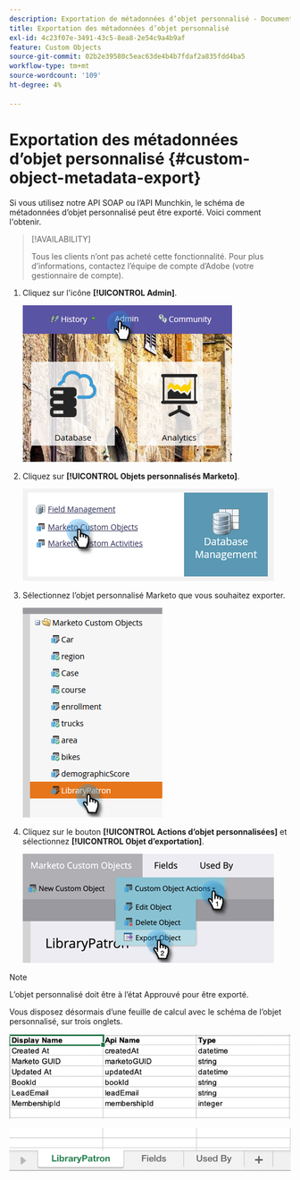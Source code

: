 ```yaml
---
description: Exportation de métadonnées d’objet personnalisé - Documents Marketo - Documentation du produit
title: Exportation des métadonnées d’objet personnalisé
exl-id: 4c23f07e-3491-43c5-8ea8-2e54c9a4b9af
feature: Custom Objects
source-git-commit: 02b2e39580c5eac63de4b4b7fdaf2a835fdd4ba5
workflow-type: tm+mt
source-wordcount: '109'
ht-degree: 4%

---
```


# Exportation des métadonnées d’objet personnalisé {#custom-object-metadata-export}

Si vous utilisez notre API SOAP ou l’API Munchkin, le schéma de métadonnées d’objet personnalisé peut être exporté. Voici comment l&#39;obtenir.

>[!AVAILABILITY]
>
>Tous les clients n’ont pas acheté cette fonctionnalité. Pour plus d’informations, contactez l’équipe de compte d’Adobe (votre gestionnaire de compte).

1. Cliquez sur l&#39;icône **[!UICONTROL Admin]**.

   ![](assets/custom-object-metadata-export-1.png)

1. Cliquez sur **[!UICONTROL Objets personnalisés Marketo]**.

   ![](assets/custom-object-metadata-export-2.png)

1. Sélectionnez l’objet personnalisé Marketo que vous souhaitez exporter.

   ![](assets/custom-object-metadata-export-3.png)

1. Cliquez sur le bouton **[!UICONTROL Actions d’objet personnalisées]** et sélectionnez **[!UICONTROL Objet d’exportation]**.

   ![](assets/custom-object-metadata-export-4.png)

>[!NOTE]
>
>L’objet personnalisé doit être à l’état Approuvé pour être exporté.

Vous disposez désormais d’une feuille de calcul avec le schéma de l’objet personnalisé, sur trois onglets.

![](assets/custom-object-metadata-export-5.png)

![](assets/custom-object-metadata-export-6.png)
